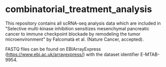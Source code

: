# combinatorial_treatment_analysis
This repository contains all scRNA-seq analysis data which are included in "Selective multi-kinase inhibition sensitizes mesenchymal pancreatic cancer to immune checkpoint blockade by remodeling the tumor microenvironment" by Falcomatà et al. (Nature Cancer, accepted).

FASTQ files can be found on EBIArrayExpress (https://www.ebi.ac.uk/arrayexpress/) with the dataset identifier E-MTAB-9954.

